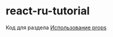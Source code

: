 # react-ru-tutorial
Код для раздела [Использование props](https://maxfarseer.gitbooks.io/react-course-ru/content/ispolzovanie_props.html)
